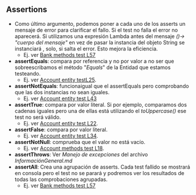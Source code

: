 ## Assertions
- Como último argumento, podemos poner a cada uno de los asserts un mensaje de error para clarificar el fallo. Si el test no falla el error no aparecerá. Si utilizamos una expresión Lambda antes del mensaje
  *()-> "cuerpo del mensaje"* en vez de pasar la instancia del objeto String se instanciará , solo, si salta el error. Esto mejora la eficiencia.
    * Ej. ver [Bank methods test L57][bank-methods-test-L57]
- **assertEquals**: compara por referencia y no por valor a no ser que sobreescribamos el método "*Equals*" de la Entidad que estamos testeando.
    * Ej. ver [Account entity testL25][account-entity-L25].
- **assertNotEquals**: funcionaigual que el assertEquals pero comprobando que las dos instancias no sean iguales.
    * Ej. ver [Account entity test L43][account-entity-test-L43]
- **assertTrue**: compara por valor literal. Si por ejemplo, comparamos dos cadenas iguales pero una de ellas está utilizando el *toUppercase()* ese test no será válido.
    * Ej. ver [Account entity test L22][account-entity-test-L22].
- **assertFalse**: compara por valor literal.
    * Ej. ver [Account entity test L34][account-entity-test-L34].
- **assertNotNull**: comprueba que el valor no está vacío.
    * Ej. ver [Account methods test L18][account-methods-test-L18].
- **assertThrows**: Ver *Manejo de excepciones* del archivo *InformaciónGeneral.md*
- **assertAll**: Crea una agrupación de asserts. Cada test fallido se mostrará en consola pero el test no se parará y podremos ver los resultados de todas las comprobaciones agrupadas.
    * Ej. ver [Bank methods test L57][bank-methods-test-L57]




[account-entity-L25]: https://github.com/irinacadu/TDD-Course/blob/1c67331cc3952452c4dc9148d7a75f9626febf2e/src/main/java/tddCourse/tdd/Entities/Account.java#L25
[account-entity-test-L43]: https://github.com/irinacadu/TDD-Course/blob/c81aa88ec3b839221f58b29aa03bd766f36b108f/src/test/java/tddCourse/tdd/Entities/AccountTest.java#L43
[account-entity-test-L22]: https://github.com/irinacadu/TDD-Course/blob/c81aa88ec3b839221f58b29aa03bd766f36b108f/src/test/java/tddCourse/tdd/Entities/AccountTest.java#L22
[account-entity-test-L34]: https://github.com/irinacadu/TDD-Course/blob/c81aa88ec3b839221f58b29aa03bd766f36b108f/src/test/java/tddCourse/tdd/Entities/AccountTest.java#L34
[account-methods-test-L18]:https://github.com/irinacadu/TDD-Course/blob/1c67331cc3952452c4dc9148d7a75f9626febf2e/src/test/java/tddCourse/tdd/AccountMethods/AccountMethodsTest.java#L18
[account-entity-test-L25]: https://github.com/irinacadu/TDD-Course/blob/c81aa88ec3b839221f58b29aa03bd766f36b108f/src/test/java/tddCourse/tdd/Entities/AccountTest.java#L25
[bank-methods-test-L57]:https://github.com/irinacadu/TDD-Course/blob/ebbb87b0c61c28ce568c35ed125fa9954f49c9cb/src/test/java/tddCourse/tdd/TransactionsMethods/BankMethodsTest.java#L57

